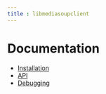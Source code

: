 ```yaml
---
title : libmediasoupclient
---
```



# Documentation

<div markdown="1">

* [Installation](/documentation/v3/libmediasoupclient/installation/)
* [API](/documentation/v3/libmediasoupclient/api/)
* [Debugging](/documentation/v3/libmediasoupclient/debugging/)

</div>
